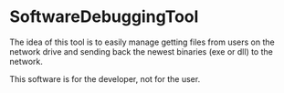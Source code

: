 SoftwareDebuggingTool
=====================

The idea of this tool is to easily manage getting files from users on the network drive and sending back the newest binaries (exe or dll) to the network.

This software is for the developer, not for the user.
